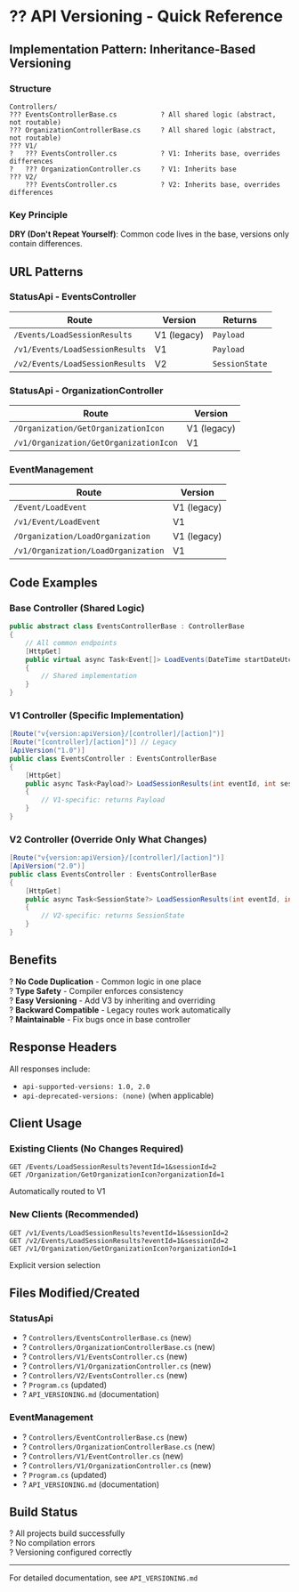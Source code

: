# ?? API Versioning - Quick Reference

## Implementation Pattern: Inheritance-Based Versioning

### Structure
```
Controllers/
??? EventsControllerBase.cs           ? All shared logic (abstract, not routable)
??? OrganizationControllerBase.cs     ? All shared logic (abstract, not routable)
??? V1/
?   ??? EventsController.cs           ? V1: Inherits base, overrides differences
?   ??? OrganizationController.cs     ? V1: Inherits base
??? V2/
    ??? EventsController.cs           ? V2: Inherits base, overrides differences
```

### Key Principle
**DRY (Don't Repeat Yourself)**: Common code lives in the base, versions only contain differences.

## URL Patterns

### StatusApi - EventsController
| Route | Version | Returns |
|-------|---------|---------|
| `/Events/LoadSessionResults` | V1 (legacy) | `Payload` |
| `/v1/Events/LoadSessionResults` | V1 | `Payload` |
| `/v2/Events/LoadSessionResults` | V2 | `SessionState` |

### StatusApi - OrganizationController
| Route | Version |
|-------|---------|
| `/Organization/GetOrganizationIcon` | V1 (legacy) |
| `/v1/Organization/GetOrganizationIcon` | V1 |

### EventManagement
| Route | Version |
|-------|---------|
| `/Event/LoadEvent` | V1 (legacy) |
| `/v1/Event/LoadEvent` | V1 |
| `/Organization/LoadOrganization` | V1 (legacy) |
| `/v1/Organization/LoadOrganization` | V1 |

## Code Examples

### Base Controller (Shared Logic)
```csharp
public abstract class EventsControllerBase : ControllerBase
{
    // All common endpoints
    [HttpGet]
    public virtual async Task<Event[]> LoadEvents(DateTime startDateUtc)
    {
        // Shared implementation
    }
}
```

### V1 Controller (Specific Implementation)
```csharp
[Route("v{version:apiVersion}/[controller]/[action]")]
[Route("[controller]/[action]")] // Legacy
[ApiVersion("1.0")]
public class EventsController : EventsControllerBase
{
    [HttpGet]
    public async Task<Payload?> LoadSessionResults(int eventId, int sessionId)
    {
        // V1-specific: returns Payload
    }
}
```

### V2 Controller (Override Only What Changes)
```csharp
[Route("v{version:apiVersion}/[controller]/[action]")]
[ApiVersion("2.0")]
public class EventsController : EventsControllerBase
{
    [HttpGet]
    public async Task<SessionState?> LoadSessionResults(int eventId, int sessionId)
    {
        // V2-specific: returns SessionState
    }
}
```

## Benefits

? **No Code Duplication** - Common logic in one place  
? **Type Safety** - Compiler enforces consistency  
? **Easy Versioning** - Add V3 by inheriting and overriding  
? **Backward Compatible** - Legacy routes work automatically  
? **Maintainable** - Fix bugs once in base controller  

## Response Headers

All responses include:
- `api-supported-versions: 1.0, 2.0`
- `api-deprecated-versions: (none)` (when applicable)

## Client Usage

### Existing Clients (No Changes Required)
```http
GET /Events/LoadSessionResults?eventId=1&sessionId=2
GET /Organization/GetOrganizationIcon?organizationId=1
```
Automatically routed to V1

### New Clients (Recommended)
```http
GET /v1/Events/LoadSessionResults?eventId=1&sessionId=2
GET /v2/Events/LoadSessionResults?eventId=1&sessionId=2
GET /v1/Organization/GetOrganizationIcon?organizationId=1
```
Explicit version selection

## Files Modified/Created

### StatusApi
- ? `Controllers/EventsControllerBase.cs` (new)
- ? `Controllers/OrganizationControllerBase.cs` (new)
- ? `Controllers/V1/EventsController.cs` (new)
- ? `Controllers/V1/OrganizationController.cs` (new)
- ? `Controllers/V2/EventsController.cs` (new)
- ? `Program.cs` (updated)
- ? `API_VERSIONING.md` (documentation)

### EventManagement
- ? `Controllers/EventControllerBase.cs` (new)
- ? `Controllers/OrganizationControllerBase.cs` (new)
- ? `Controllers/V1/EventController.cs` (new)
- ? `Controllers/V1/OrganizationController.cs` (new)
- ? `Program.cs` (updated)
- ? `API_VERSIONING.md` (documentation)

## Build Status
? All projects build successfully  
? No compilation errors  
? Versioning configured correctly  

---

For detailed documentation, see `API_VERSIONING.md`

